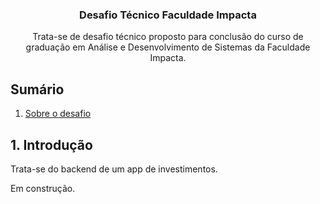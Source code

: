 <div align="center">
  <h3 align="center">Desafio Técnico Faculdade Impacta</h3>
  <p align="center">
    Trata-se de desafio técnico proposto para conclusão do curso de graduação em Análise e Desenvolvimento de Sistemas da Faculdade Impacta.
  </p>
</div>


## Sumário

<ol>
  <li>
    <a href="#1-introdução">Sobre o desafio</a>
  </li>
</ol>


## 1. Introdução

Trata-se do backend de um app de investimentos.

Em construção.
